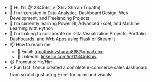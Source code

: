 - 👋 Hi, I’m @123456shiv (Shiv Sharan Tripathi)
- 👀 I’m interested in Data Analytics, Dashboard Design, Web Development, and Freelancing Projects
- 🌱 I’m currently learning Power BI, Advanced Excel, and Machine Learning with Python
- 💞️ I’m looking to collaborate on Data Visualization Projects, Portfolio Dashboards, and Web Apps using Flask or Streamlit
- 📫 How to reach me: 
  - 📧 Email: tripathishivsharan898@gmail.com  
  - 💼 LinkedIn: [linkedin.com/in/123456shiv](https://www.linkedin.com/in/123456shiv)
- 😄 Pronouns: He/Him
- ⚡ Fun fact: I once created a complete e-commerce sales dashboard from scratch just using Excel formulas and visuals!
